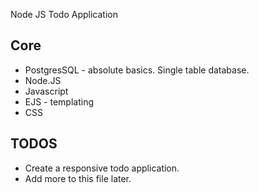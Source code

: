  Node JS Todo Application
## Core 

+ PostgresSQL - absolute basics. Single table database.
+ Node.JS
+ Javascript
+ EJS - templating
+ CSS

## TODOS

+ Create a responsive todo application.
+ Add more to this file later.